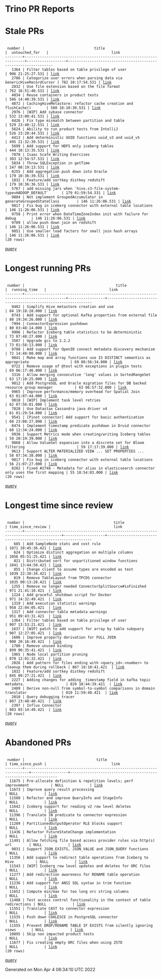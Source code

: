 Trino PR Reports
=======

#  Stale PRs
<pre><code>
 number |                                title                                 |  untouched_for   |                             link                              
--------+----------------------------------------------------------------------+------------------+---------------------------------------------------------------
   1364 | Filter tables based on table privilege of user                       | 906 21:25:27.531 | <a href="https://github.com/trinodb/trino/pull/1364">link</a> 
   2786 | Categorize user errors when parsing data via GenericHiveRecordCursor | 782 10:17:54.531 | <a href="https://github.com/trinodb/trino/pull/2786">link</a> 
   2832 | Use file extension based on the file format                          | 762 16:51:40.531 | <a href="https://github.com/trinodb/trino/pull/2832">link</a> 
   4834 | Reuse containers in product tests                                    | 586 14:40:39.531 | <a href="https://github.com/trinodb/trino/pull/4834">link</a> 
   4872 | CachingHiveMetastore: refactor cache creation and flushCache()       | 580 18:10:30.531 | <a href="https://github.com/trinodb/trino/pull/4872">link</a> 
   2976 | [WIP] Add sybase connector                                           | 532 13:00:41.531 | <a href="https://github.com/trinodb/trino/pull/2976">link</a> 
   4426 | Fix type mismatch between partition and table                        | 529 23:40:12.531 | <a href="https://github.com/trinodb/trino/pull/4426">link</a> 
   5624 | Ability to run product tests from IntelliJ                           | 526 23:20:44.531 | <a href="https://github.com/trinodb/trino/pull/5624">link</a> 
   4413 | Add deterministic UUID functions uuid_v3 and uuid_v5                 | 495 21:32:39.531 | <a href="https://github.com/trinodb/trino/pull/4413">link</a> 
   5699 | Add support for HDFS only iceberg tables                             | 444 10:13:35.531 | <a href="https://github.com/trinodb/trino/pull/5699">link</a> 
   7870 | Isaac Scafe Writing Exercises                                        | 303 12:54:57.531 | <a href="https://github.com/trinodb/trino/pull/7870">link</a> 
   5834 | Throw SQLException in getTime                                        | 247 08:19:13.531 | <a href="https://github.com/trinodb/trino/pull/5834">link</a> 
   8255 | Add aggregation push down into Oracle                                | 179 10:36:39.531 | <a href="https://github.com/trinodb/trino/pull/8255">link</a> 
   1832 | Feature/add sortkey distkey redshift                                 | 179 10:36:36.531 | <a href="https://github.com/trinodb/trino/pull/1832">link</a> 
   5767 | add missing jars when `hive.s3-file-system-type=HADOOP_DEFAULT`      | 179 01:59:54.531 | <a href="https://github.com/trinodb/trino/pull/5767">link</a> 
   9804 | Not implement GroupedAccumulator in generateGroupedStateClass        | 146 11:26:06.531 | <a href="https://github.com/trinodb/trino/pull/9804">link</a> 
   9817 | Fix bug in iceberg connector with external table locations           | 146 11:26:06.531 | <a href="https://github.com/trinodb/trino/pull/9817">link</a> 
   9758 | Print error when DateTimeZoneIndex init with failure for debug       | 146 11:26:06.531 | <a href="https://github.com/trinodb/trino/pull/9758">link</a> 
   9789 | allow push down join on redshift                                     | 146 11:26:06.531 | <a href="https://github.com/trinodb/trino/pull/9789">link</a> 
   9851 | Use smaller load factors for small join hash arrays                  | 146 11:26:06.531 | <a href="https://github.com/trinodb/trino/pull/9851">link</a> 
(20 rows)
</code></pre>
[query](https://github.com/nineinchnick/trino-cicd/blob/fae8b71ac45f6121308dd459949843a2b862d4ab/sql/pr/stale-prs.sql)

#  Longest running PRs
<pre><code>
 number |                                          title                                          |  running_time   |                             link                              
--------+-----------------------------------------------------------------------------------------+-----------------+---------------------------------------------------------------
   9482 | Simplify Hive metastore creation and use                                                | 84 19:18:28.000 | <a href="https://github.com/trinodb/trino/pull/9482">link</a> 
   8743 | Add support for optional Kafka properties from external file                            | 80 19:34:26.000 | <a href="https://github.com/trinodb/trino/pull/8743">link</a> 
   7994 | ConnectorExpression pushdown                                                            | 80 03:48:14.000 | <a href="https://github.com/trinodb/trino/pull/7994">link</a> 
   9906 | Refactor Iceberg table statistics to be deterministic                                   | 73 07:48:27.000 | <a href="https://github.com/trinodb/trino/pull/9906">link</a> 
   3507 | Upgrade gcs to 2.2.2                                                                    | 73 01:58:13.000 | <a href="https://github.com/trinodb/trino/pull/3507">link</a> 
   9788 | Add support for OpenID connect metadata discovery mechanism                             | 72 14:48:00.000 | <a href="https://github.com/trinodb/trino/pull/9788">link</a> 
   9841 | Make map and array functions use IS DISTINCT semantics as appropriate                   | 69 08:56:34.000 | <a href="https://github.com/trinodb/trino/pull/9841">link</a> 
   9722 | Remove usage of @test with exceptions in plugin tests                                   | 69 06:17:46.000 | <a href="https://github.com/trinodb/trino/pull/9722">link</a> 
   3316 | Allow merging consecutive 'long' values in SortedRangeSet                               | 63 17:10:25.000 | <a href="https://github.com/trinodb/trino/pull/3316">link</a> 
   9812 | Add PostgreSQL and Oracle migration files for DB backed resource group manager          | 63 06:57:32.000 | <a href="https://github.com/trinodb/trino/pull/9812">link</a> 
   9965 | Improve performance/memory overhead for Spatial Join                                    | 63 01:07:44.000 | <a href="https://github.com/trinodb/trino/pull/9965">link</a> 
   9818 | [WIP] Implement task level retries                                                      | 62 07:56:01.000 | <a href="https://github.com/trinodb/trino/pull/9818">link</a> 
   7828 | Use Datastax Cassandra java driver v4                                                   | 61 01:29:54.000 | <a href="https://github.com/trinodb/trino/pull/7828">link</a> 
   9541 | [Pinot connector] Add support for basic authentication                                  | 60 23:08:27.000 | <a href="https://github.com/trinodb/trino/pull/9541">link</a> 
   8474 | Implement timestamp predicate pushdown in Druid connector                               | 60 12:34:24.000 | <a href="https://github.com/trinodb/trino/pull/8474">link</a> 
   9938 | Support Metrics mode when creating/writing Iceberg tables                               | 59 20:19:39.000 | <a href="https://github.com/trinodb/trino/pull/9938">link</a> 
   9868 | Allow ValueSet expansion into a discrete set for Bloom filtering                        | 59 17:17:39.000 | <a href="https://github.com/trinodb/trino/pull/9868">link</a> 
   9613 | Support ALTER MATERIALIZED VIEW ... SET PROPERTIES ...                                  | 58 07:34:38.000 | <a href="https://github.com/trinodb/trino/pull/9613">link</a> 
   9817 | Fix bug in iceberg connector with external table locations                              | 56 21:07:27.000 | <a href="https://github.com/trinodb/trino/pull/9817">link</a> 
   8202 | Fixed #2748 - Metadata for alias in elasticsearch connector only uses the first mapping | 55 18:54:03.000 | <a href="https://github.com/trinodb/trino/pull/8202">link</a> 
(20 rows)
</code></pre>
[query](https://github.com/nineinchnick/trino-cicd/blob/fae8b71ac45f6121308dd459949843a2b862d4ab/sql/pr/running-prs.sql)

#  Longest time since review
<pre><code>
 number |                                         title                                         | time_since_review |                             link                              
--------+---------------------------------------------------------------------------------------+-------------------+---------------------------------------------------------------
    685 | Add SampleNode stats and cost rule                                                    | 1071 20:45:36.421 | <a href="https://github.com/trinodb/trino/pull/685">link</a>  
    624 | Optimize distinct aggregation on multiple columns                                     | 1056 05:51:25.421 | <a href="https://github.com/trinodb/trino/pull/624">link</a>  
    821 | Distributed sort for unpartitioned window functions                                   | 1041 13:44:50.421 | <a href="https://github.com/trinodb/trino/pull/821">link</a>  
    855 | Change client to assume types are encoded as text                                     | 1039 22:30:34.421 | <a href="https://github.com/trinodb/trino/pull/855">link</a>  
    819 | Remove TableLayout from TPCDS connector                                               | 1035 00:13:28.421 | <a href="https://github.com/trinodb/trino/pull/819">link</a>  
   1255 | Remove no longer needed ConnectorSplitSource#isFinished                               | 971 21:41:10.421  | <a href="https://github.com/trinodb/trino/pull/1255">link</a> 
   1224 | Add graceful shutdown script for Docker                                               | 971 14:32:49.421  | <a href="https://github.com/trinodb/trino/pull/1224">link</a> 
   1319 | Add execution statistic warnings                                                      | 958 22:04:05.421  | <a href="https://github.com/trinodb/trino/pull/1319">link</a> 
   1317 | Add connector table metadata warnings                                                 | 951 09:43:31.421  | <a href="https://github.com/trinodb/trino/pull/1317">link</a> 
   1364 | Filter tables based on table privilege of user                                        | 907 13:53:21.421  | <a href="https://github.com/trinodb/trino/pull/1364">link</a> 
   1637 | [WIP] patch to add support for array by table subquery                                | 907 12:27:05.421  | <a href="https://github.com/trinodb/trino/pull/1637">link</a> 
   1606 | Improve property derivation for FULL JOIN                                             | 900 20:16:49.421  | <a href="https://github.com/trinodb/trino/pull/1606">link</a> 
   1780 | Remove unused binding                                                                 | 899 00:35:41.421  | <a href="https://github.com/trinodb/trino/pull/1780">link</a> 
   1965 | Node local partition pruning                                                          | 878 12:01:32.421  | <a href="https://github.com/trinodb/trino/pull/1965">link</a> 
   2026 | Add pattern for files ending with &lt;query_id&gt;.&lt;number&gt; to cleanup them during rollback | 867 18:10:41.421  | <a href="https://github.com/trinodb/trino/pull/2026">link</a> 
   1832 | Feature/add sortkey distkey redshift                                                  | 845 09:27:21.421  | <a href="https://github.com/trinodb/trino/pull/1832">link</a> 
   2227 | Adding changes for adding _timestamp field in kafka topic metadata.                   | 829 10:44:39.421  | <a href="https://github.com/trinodb/trino/pull/2227">link</a> 
   2489 | Derive non-null from symbol-to-symbol comparisons in domain translator                | 810 11:59:40.421  | <a href="https://github.com/trinodb/trino/pull/2489">link</a> 
   2010 | Query debugging tracer                                                                | 807 23:48:40.421  | <a href="https://github.com/trinodb/trino/pull/2010">link</a> 
   2397 | Influx Connector                                                                      | 803 03:14:49.421  | <a href="https://github.com/trinodb/trino/pull/2397">link</a> 
(20 rows)
</code></pre>
[query](https://github.com/nineinchnick/trino-cicd/blob/fae8b71ac45f6121308dd459949843a2b862d4ab/sql/pr/awaiting-review.sql)

#  Abandoned PRs
<pre><code>
 number |                                 title                                  | time_since_push |                              link                              
--------+------------------------------------------------------------------------+-----------------+----------------------------------------------------------------
  11675 | Pre-allocate definition &amp; repetition levels; perf improvement          | NULL            | <a href="https://github.com/trinodb/trino/pull/11675">link</a> 
  11673 | Improve query result processing                                        | NULL            | <a href="https://github.com/trinodb/trino/pull/11673">link</a> 
  11580 | Refactor and improve QueryInfo and StageInfo                           | NULL            | <a href="https://github.com/trinodb/trino/pull/11580">link</a> 
  11642 | Iceberg support for reading v2 row level deletes                       | NULL            | <a href="https://github.com/trinodb/trino/pull/11642">link</a> 
  11396 | Translate IN predicate to connector expression                         | NULL            | <a href="https://github.com/trinodb/trino/pull/11396">link</a> 
  11289 | PartitionedOutputOperator RLE blocks support                           | NULL            | <a href="https://github.com/trinodb/trino/pull/11289">link</a> 
  11436 | Refactor FutureStateChange implementation                              | NULL            | <a href="https://github.com/trinodb/trino/pull/11436">link</a> 
  11491 | Allow fetching file based access provider rules via http(s) url        | NULL            | <a href="https://github.com/trinodb/trino/pull/11491">link</a> 
   9831 | Support JSON_EXISTS, JSON_VALUE and JSON_QUERY functions               | NULL            | <a href="https://github.com/trinodb/trino/pull/9831">link</a>  
  11356 | Add support to redirect table operations from Iceberg to Hive          | NULL            | <a href="https://github.com/trinodb/trino/pull/11356">link</a> 
  11543 | [WIP] Iceberg row level updates and deletes for ORC files              | NULL            | <a href="https://github.com/trinodb/trino/pull/11543">link</a> 
  11277 | Add redirection awareness for RENAME table operation                   | NULL            | <a href="https://github.com/trinodb/trino/pull/11277">link</a> 
  11236 | Add support for ANSI SQL syntax in trim function                       | NULL            | <a href="https://github.com/trinodb/trino/pull/11236">link</a> 
  11652 | Compute min/max for too long orc string columns                        | NULL            | <a href="https://github.com/trinodb/trino/pull/11652">link</a> 
  11488 | Test access control functionality in the context of table redirections | NULL            | <a href="https://github.com/trinodb/trino/pull/11488">link</a> 
  11551 | Translate CAST to connector expression                                 | NULL            | <a href="https://github.com/trinodb/trino/pull/11551">link</a> 
  11535 | Push down COALESCE in PostgreSQL connector                             | NULL            | <a href="https://github.com/trinodb/trino/pull/11535">link</a> 
  11555 | Prevent DROP/RENAME TABLE IF EXISTS from silently ignoring views       | NULL            | <a href="https://github.com/trinodb/trino/pull/11555">link</a> 
  10895 | Skip non impacted product tests                                        | NULL            | <a href="https://github.com/trinodb/trino/pull/10895">link</a> 
  11677 | Fix creating empty ORC files when using ZSTD                           | NULL            | <a href="https://github.com/trinodb/trino/pull/11677">link</a> 
(20 rows)
</code></pre>
[query](https://github.com/nineinchnick/trino-cicd/blob/fae8b71ac45f6121308dd459949843a2b862d4ab/sql/pr/abandoned-prs.sql)

Generated on Mon Apr  4 06:34:10 UTC 2022
